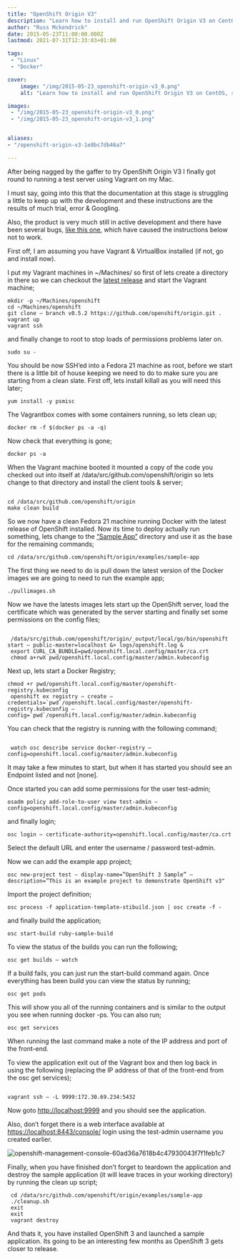 ```yaml
---
title: "OpenShift Origin V3"
description: "Learn how to install and run OpenShift Origin V3 on CentOS, step-by-step guide with commands and configuration for setting up a test server using Vagrant."
author: "Russ Mckendrick"
date: 2015-05-23T11:00:00.000Z
lastmod: 2021-07-31T12:33:03+01:00

tags:
 - "Linux"
 - "Docker"

cover:
    image: "/img/2015-05-23_openshift-origin-v3_0.png" 
    alt: "Learn how to install and run OpenShift Origin V3 on CentOS, step-by-step guide with commands and configuration for setting up a test server using Vagrant."

images:
 - "/img/2015-05-23_openshift-origin-v3_0.png"
 - "/img/2015-05-23_openshift-origin-v3_1.png"


aliases:
- "/openshift-origin-v3-1e8bc7db46a7"

---
```


After being nagged by the gaffer to try OpenShift Origin V3 I finally got round to running a test server using Vagrant on my Mac.

I must say, going into this that the documentation at this stage is struggling a little to keep up with the development and these instructions are the results of much trial, error & Googling.

Also, the product is very much still in active development and there have been several bugs, [like this one](https://github.com/openshift/origin/issues/2245 "BUG!!"), which have caused the instructions below not to work.

First off, I am assuming you have Vagrant & VirtualBox installed (if not, go and install now).

I put my Vagrant machines in ~/Machines/ so first of lets create a directory in there so we can checkout the [latest release](https://github.com/openshift/origin/releases) and start the Vagrant machine;

```
mkdir -p ~/Machines/openshift
cd ~/Machines/openshift
git clone — branch v0.5.2 https://github.com/openshift/origin.git .
vagrant up
vagrant ssh
```

and finally change to root to stop loads of permissions problems later on.

```
sudo su -
```

You should be now SSH’ed into a Fedora 21 machine as root, before we start there is a little bit of house keeping we need to do to make sure you are starting from a clean slate. First off, lets install killall as you will need this later;

```
yum install -y psmisc 
```

The Vagrantbox comes with some containers running, so lets clean up;

```
docker rm -f $(docker ps -a -q)
```

Now check that everything is gone;

```
docker ps -a
```

When the Vagrant machine booted it mounted a copy of the code you checked out into itself at /data/src/github.com/openshift/origin so lets change to that directory and install the client tools & server;

```

cd /data/src/github.com/openshift/origin
make clean build
```

So we now have a clean Fedora 21 machine running Docker with the latest release of OpenShift installed. Now its time to deploy actually run something, lets change to the [“Sample App”](https://github.com/openshift/origin/tree/master/examples/sample-app) directory and use it as the base for the remaining commands;

```
cd /data/src/github.com/openshift/origin/examples/sample-app
```

The first thing we need to do is pull down the latest version of the Docker images we are going to need to run the example app;

```
./pullimages.sh
```

Now we have the latests images lets start up the OpenShift server, load the certificate which was generated by the server starting and finally set some permissions on the config files;

```

 /data/src/github.com/openshift/origin/_output/local/go/bin/openshift start — public-master=localhost &> logs/openshift.log &
 export CURL_CA_BUNDLE=pwd/openshift.local.config/master/ca.crt
 chmod a+rwX pwd/openshift.local.config/master/admin.kubeconfig

```

Next up, lets start a Docker Registry;

```
chmod +r pwd/openshift.local.config/master/openshift-registry.kubeconfig
 openshift ex registry — create — credentials=`pwd`/openshift.local.config/master/openshift-registry.kubeconfig — config=`pwd`/openshift.local.config/master/admin.kubeconfig
```

You can check that the registry is running with the following command;

```

 watch osc describe service docker-registry — config=openshift.local.config/master/admin.kubeconfig
```

It may take a few minutes to start, but when it has started you should see an Endpoint listed and not [none].

Once started you can add some permissions for the user test-admin;

```
osadm policy add-role-to-user view test-admin — config=openshift.local.config/master/admin.kubeconfig
```

and finally login;

```
osc login — certificate-authority=openshift.local.config/master/ca.crt
```

Select the default URL and enter the username / password test-admin.

Now we can add the example app project;

```
osc new-project test — display-name=”OpenShift 3 Sample” — description=”This is an example project to demonstrate OpenShift v3"
```

Import the project definition;

```
osc process -f application-template-stibuild.json | osc create -f -
```

and finally build the application;

```
osc start-build ruby-sample-build
```

To view the status of the builds you can run the following;

```
osc get builds — watch
```

If a build fails, you can just run the start-build command again. Once everything has been build you can view the status by running;

```
osc get pods
```

This will show you all of the running containers and is similar to the output you see when running docker -ps. You can also run;

```
osc get services
```

When running the last command make a note of the IP address and port of the front-end.

To view the application exit out of the Vagrant box and then log back in using the following (replacing the IP address of that of the front-end from the osc get services);

```

vagrant ssh — -L 9999:172.30.69.234:5432
```

Now goto [http://localhost:9999](http://localhost:9999) and you should see the application.

Also, don’t forget there is a web interface available at [https://localhost:8443/console/](https://localhost:8443/console/) login using the test-admin username you created earlier.

![openshift-management-console-60ad36a7618b4c47930043f7f1feb1c7](/img/2015-05-23_openshift-origin-v3_1.png)

Finally, when you have finished don’t forget to teardown the application and destroy the sample application (it will leave traces in your working directory) by running the clean up script;

```
 cd /data/src/github.com/openshift/origin/examples/sample-app
 ./cleanup.sh
 exit
 exit
 vagrant destroy
```

And thats it, you have installed OpenShift 3 and launched a sample application. Its going to be an interesting few months as OpenShift 3 gets closer to release.
